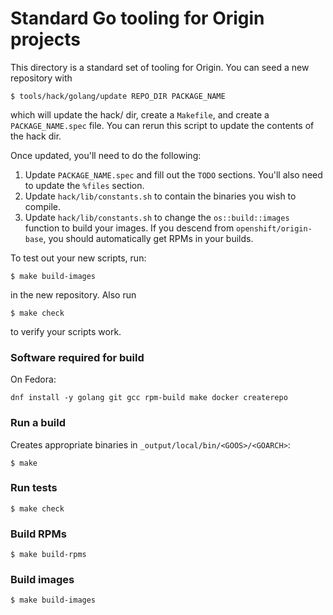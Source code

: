 # Standard Go tooling for Origin projects

This directory is a standard set of tooling for Origin. You can seed a new repository with

    $ tools/hack/golang/update REPO_DIR PACKAGE_NAME

which will update the hack/ dir, create a `Makefile`, and create a `PACKAGE_NAME.spec` file. You can rerun this script to update the contents of the hack dir.

Once updated, you'll need to do the following:

1. Update `PACKAGE_NAME.spec` and fill out the `TODO` sections. You'll also need to update the `%files` section.
2. Update `hack/lib/constants.sh` to contain the binaries you wish to compile.
3. Update `hack/lib/constants.sh` to change the `os::build::images` function to build your images. If you descend from `openshift/origin-base`, you should automatically get RPMs in your builds.

To test out your new scripts, run:

    $ make build-images

in the new repository. Also run

    $ make check

to verify your scripts work.

### Software required for build

On Fedora:
```
dnf install -y golang git gcc rpm-build make docker createrepo
```

### Run a build 

Creates appropriate binaries in `_output/local/bin/<GOOS>/<GOARCH>`:

```
$ make
```

### Run tests

```
$ make check
```

### Build RPMs

```
$ make build-rpms
```

### Build images

```
$ make build-images
```
